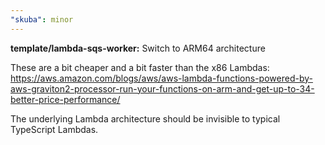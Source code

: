 ```yaml
---
"skuba": minor
---
```


**template/lambda-sqs-worker:** Switch to ARM64 architecture

These are a bit cheaper and a bit faster than the x86 Lambdas:
<https://aws.amazon.com/blogs/aws/aws-lambda-functions-powered-by-aws-graviton2-processor-run-your-functions-on-arm-and-get-up-to-34-better-price-performance/>

The underlying Lambda architecture should be invisible to typical TypeScript Lambdas.
